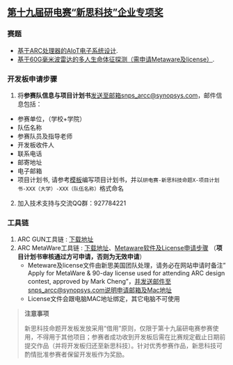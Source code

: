 ## [第十九届研电赛“新思科技”企业专项奖](https://cpipc.acge.org.cn/cw/detail/6/2c90801886cfa3520186ee169a4704e9)

### 赛题

- [基于ARC处理器的AIoT电子系统设计](https://github.com/foss-for-synopsys-dwc-arc-processors/embarc_applications/tree/master/arc_design_contest/2023/Synopsys/README.md).
- [基于60G毫米波雷达的多人生命体征探测（需申请Metaware及license）](https://github.com/foss-for-synopsys-dwc-arc-processors/embarc_applications/tree/master/arc_design_contest/2024/Calterah/README.md).

### 开发板申请步骤

1. 将**参赛队信息与项目计划书**发送至邮箱snps_arcc@synopsys.com，邮件信息包括：
- 参赛单位，（学校+学院）
- 队伍名称	
- 参赛队员及指导老师	
- 开发板收件人	
- 联系电话	
- 邮寄地址	
- 电子邮箱
- 项目计划书, 请参考[模板](https://github.com/foss-for-synopsys-dwc-arc-processors/embarc_applications/tree/master/arc_design_contest/研电赛-新思科技命题-项目计划书-模板.doc)编写项目计划书，并以`研电赛-新思科技命题X-项目计划书-XXX（大学）-XXX（队伍名称）`格式命名
2. 加入技术支持与交流QQ群：927784221

### 工具链

1. ARC GUN工具链 : [下载地址](https://github.com/foss-for-synopsys-dwc-arc-processors/toolchain/releases)
2. ARC MetaWare工具链 : [下载地址](https://eval.synopsys.com/Home/MetaWare)、[Metaware软件及License申请步骤](https://github.com/foss-for-synopsys-dwc-arc-processors/embarc_applications/tree/master/arc_design_contest/2024/Metaware软件及license申请步骤.pdf) （**项目计划书审核通过方可申请，否则为无效申请**）
    - Meteware及license文件由新思美国团队处理，请务必在网站申请时备注” Apply for MetaWare & 90-day license used for attending ARC design contest, approved by Mark Cheng”，并发送邮件至snps_arcc@synopsys.com说明申请邮箱及Mac地址
    - License文件会跟电脑MAC地址绑定，其它电脑不可使用

> **注意事项**
>
> 新思科技命题开发板发放采用“借用”原则，仅限于第十九届研电赛参赛使用，不得用于其他项目；参赛者成功收到开发板后需在比赛规定截止日期前提交作品（并将开发板归还至新思科技）。针对优秀参赛作品，新思科技可酌情批准参赛者保留开发板作为奖励。
